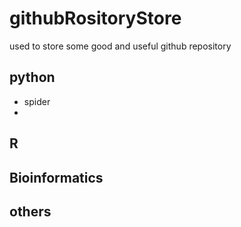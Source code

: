 # githubRositoryStore
used to store some good and useful github repository


## python
+ spider
+ 



## R



## Bioinformatics



## others



